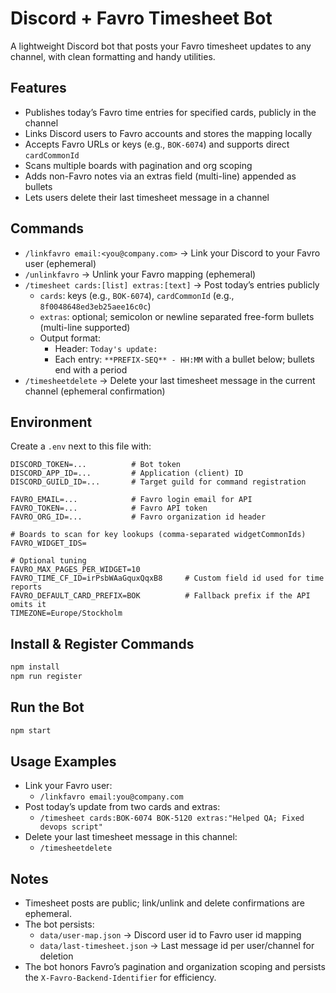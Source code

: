 # Discord + Favro Timesheet Bot

A lightweight Discord bot that posts your Favro timesheet updates to any channel, with clean formatting and handy utilities.

## Features
- Publishes today’s Favro time entries for specified cards, publicly in the channel
- Links Discord users to Favro accounts and stores the mapping locally
- Accepts Favro URLs or keys (e.g., `BOK-6074`) and supports direct `cardCommonId`
- Scans multiple boards with pagination and org scoping
- Adds non-Favro notes via an extras field (multi-line) appended as bullets
- Lets users delete their last timesheet message in a channel

## Commands
- `/linkfavro email:<you@company.com>` → Link your Discord to your Favro user (ephemeral)
- `/unlinkfavro` → Unlink your Favro mapping (ephemeral)
- `/timesheet cards:[list] extras:[text]` → Post today’s entries publicly
  - `cards`: keys (e.g., `BOK-6074`), `cardCommonId` (e.g., `8f0048648ed3eb25aee16c0c`)
  - `extras`: optional; semicolon or newline separated free-form bullets (multi-line supported)
  - Output format:
    - Header: `Today's update:`
    - Each entry: `**PREFIX-SEQ** - HH:MM` with a bullet below; bullets end with a period
- `/timesheetdelete` → Delete your last timesheet message in the current channel (ephemeral confirmation)

## Environment
Create a `.env` next to this file with:

```
DISCORD_TOKEN=...          # Bot token
DISCORD_APP_ID=...         # Application (client) ID
DISCORD_GUILD_ID=...       # Target guild for command registration

FAVRO_EMAIL=...            # Favro login email for API
FAVRO_TOKEN=...            # Favro API token
FAVRO_ORG_ID=...           # Favro organization id header

# Boards to scan for key lookups (comma-separated widgetCommonIds)
FAVRO_WIDGET_IDS=

# Optional tuning
FAVRO_MAX_PAGES_PER_WIDGET=10
FAVRO_TIME_CF_ID=irPsbWAaGquxQqxB8     # Custom field id used for time reports
FAVRO_DEFAULT_CARD_PREFIX=BOK          # Fallback prefix if the API omits it
TIMEZONE=Europe/Stockholm
```

## Install & Register Commands
```bash
npm install
npm run register
```

## Run the Bot
```bash
npm start
```

## Usage Examples
- Link your Favro user:
  - `/linkfavro email:you@company.com`
- Post today’s update from two cards and extras:
  - `/timesheet cards:BOK-6074 BOK-5120 extras:"Helped QA; Fixed devops script"`
- Delete your last timesheet message in this channel:
  - `/timesheetdelete`

## Notes
- Timesheet posts are public; link/unlink and delete confirmations are ephemeral.
- The bot persists:
  - `data/user-map.json` → Discord user id to Favro user id mapping
  - `data/last-timesheet.json` → Last message id per user/channel for deletion
- The bot honors Favro’s pagination and organization scoping and persists the `X-Favro-Backend-Identifier` for efficiency.

